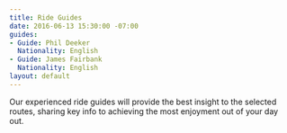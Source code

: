 ```yaml
---
title: Ride Guides
date: 2016-06-13 15:30:00 -07:00
guides:
- Guide: Phil Deeker
  Nationality: English
- Guide: James Fairbank
  Nationality: English
layout: default
---
```


Our experienced ride guides will provide the best insight to the selected routes, sharing key info to achieving the most enjoyment out of your day out.